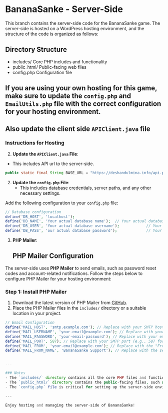 # BananaSanke - Server-Side

This branch contains the server-side code for the BananaSanke game. The server-side is hosted on a WordPress hosting environment, and the structure of the code is organized as follows:

## Directory Structure
- includes/ Core PHP includes and functionality
- public_html/ Public-facing web files
- config.php Configuration file

## If you are using your own hosting for this game, make sure to update the `config.php` and `EmailUtils.php` file with the correct configuration for your hosting environment.
## Also update the client side  `APIClient.java` file

### Instructions for Hosting

2. **Update the `APIClient.java` File**:
- This includes API url to the server-side.

```java
public static final String BASE_URL = "https://deshandulmina.info/api.php"; //Replace this with ur API URL
```


2. **Update the `config.php` File**:
   - This includes database credentials, server paths, and any other necessary settings.
   
Add the following configuration to your `config.php` file:

```php
// Database configuration
define('DB_HOST', 'localhost');
define('DB_NAME', 'Your actual database name');  // Your actual database name
define('DB_USER', 'Your actual database username');            // Your actual database username
define('DB_PASS', 'our actual database password');             // Your actual database password
```

3. **PHP Mailer**:
   ## PHP Mailer Configuration

The server-side uses **PHP Mailer** to send emails, such as password reset codes and account-related notifications. Follow the steps below to configure PHP Mailer for your hosting environment:

### Step 1: Install PHP Mailer
1. Download the latest version of PHP Mailer from [GitHub](https://github.com/PHPMailer/PHPMailer).
2. Place the PHP Mailer files in the `includes/` directory or a suitable location in your project.

```php
// Email Configuration
define('MAIL_HOST', 'smtp.example.com'); // Replace with your SMTP host
define('MAIL_USERNAME', 'your-email@example.com'); // Replace with your email address
define('MAIL_PASSWORD', 'your-email-password'); // Replace with your email password
define('MAIL_PORT', 587); // Replace with your SMTP port (e.g., 587 for TLS, 465 for SSL)
define('MAIL_FROM', 'your-email@example.com'); // Replace with the "From" email address
define('MAIL_FROM_NAME', 'BananaSanke Support'); // Replace with the sender's name


---

### Notes
- The `includes/` directory contains all the core PHP files and functionality required for the game.
- The `public_html/` directory contains the public-facing files, such as the login page, leaderboard, and game-related web pages.
- The `config.php` file is critical for setting up the server-side environment. Ensure it is properly configured before deploying the game.

---

Enjoy hosting and managing the server-side of BananaSanke!
